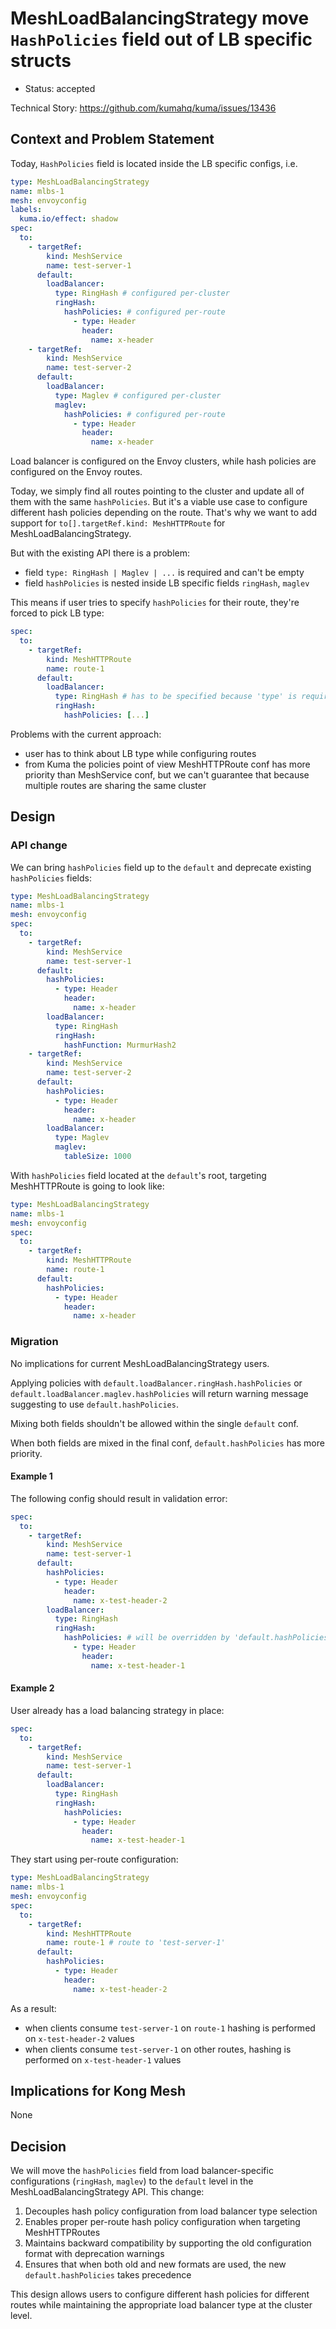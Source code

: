 # MeshLoadBalancingStrategy move `HashPolicies` field out of LB specific structs

* Status: accepted

Technical Story: https://github.com/kumahq/kuma/issues/13436

## Context and Problem Statement

Today, `HashPolicies` field is located inside the LB specific configs, i.e.

```yaml
type: MeshLoadBalancingStrategy
name: mlbs-1
mesh: envoyconfig
labels:
  kuma.io/effect: shadow
spec:
  to:
    - targetRef:
        kind: MeshService
        name: test-server-1
      default:
        loadBalancer:
          type: RingHash # configured per-cluster
          ringHash:
            hashPolicies: # configured per-route
              - type: Header
                header:
                  name: x-header
    - targetRef:
        kind: MeshService
        name: test-server-2
      default:
        loadBalancer:
          type: Maglev # configured per-cluster
          maglev:
            hashPolicies: # configured per-route
              - type: Header
                header:
                  name: x-header
```

Load balancer is configured on the Envoy clusters, while hash policies are configured on the Envoy routes.

Today, we simply find all routes pointing to the cluster and update all of them with the same `hashPolicies`.
But it's a viable use case to configure different hash policies depending on the route.
That's why we want to add support for `to[].targetRef.kind: MeshHTTPRoute` for MeshLoadBalancingStrategy.

But with the existing API there is a problem:

* field `type: RingHash | Maglev | ...` is required and can't be empty
* field `hashPolicies` is nested inside LB specific fields `ringHash`, `maglev`

This means if user tries to specify `hashPolicies` for their route, they're forced to pick LB type:

```yaml
spec:
  to:
    - targetRef:
        kind: MeshHTTPRoute
        name: route-1
      default:
        loadBalancer:
          type: RingHash # has to be specified because 'type' is required
          ringHash:
            hashPolicies: [...]
```

Problems with the current approach:

* user has to think about LB type while configuring routes
* from Kuma the policies point of view MeshHTTPRoute conf has more priority than MeshService conf, 
but we can't guarantee that because multiple routes are sharing the same cluster 

## Design

### API change

We can bring `hashPolicies` field up to the `default` and deprecate existing `hashPolicies` fields:

```yaml
type: MeshLoadBalancingStrategy
name: mlbs-1
mesh: envoyconfig
spec:
  to:
    - targetRef:
        kind: MeshService
        name: test-server-1
      default:
        hashPolicies:
          - type: Header
            header:
              name: x-header
        loadBalancer:
          type: RingHash 
          ringHash:
            hashFunction: MurmurHash2
    - targetRef:
        kind: MeshService
        name: test-server-2
      default:
        hashPolicies:
          - type: Header
            header:
              name: x-header
        loadBalancer:
          type: Maglev
          maglev:
            tableSize: 1000
```

With `hashPolicies` field located at the `default`'s root, targeting MeshHTTPRoute is going to look like:

```yaml
type: MeshLoadBalancingStrategy
name: mlbs-1
mesh: envoyconfig
spec:
  to:
    - targetRef:
        kind: MeshHTTPRoute
        name: route-1
      default:
        hashPolicies:
          - type: Header
            header:
              name: x-header
```

### Migration

No implications for current MeshLoadBalancingStrategy users. 

Applying policies with `default.loadBalancer.ringHash.hashPolicies` or `default.loadBalancer.maglev.hashPolicies` 
will return warning message suggesting to use `default.hashPolicies`.

Mixing both fields shouldn't be allowed within the single `default` conf.

When both fields are mixed in the final conf, `default.hashPolicies` has more priority.

#### Example 1

The following config should result in validation error:

```yaml
spec:
  to:
    - targetRef:
        kind: MeshService
        name: test-server-1
      default:
        hashPolicies:
          - type: Header
            header:
              name: x-test-header-2
        loadBalancer:
          type: RingHash 
          ringHash:
            hashPolicies: # will be overridden by 'default.hashPolicies', no point in having both at the same conf
              - type: Header
                header:
                  name: x-test-header-1
```

#### Example 2

User already has a load balancing strategy in place:

```yaml
spec:
  to:
    - targetRef:
        kind: MeshService
        name: test-server-1
      default:
        loadBalancer:
          type: RingHash 
          ringHash:
            hashPolicies:
              - type: Header
                header:
                  name: x-test-header-1
```

They start using per-route configuration:

```yaml
type: MeshLoadBalancingStrategy
name: mlbs-1
mesh: envoyconfig
spec:
  to:
    - targetRef:
        kind: MeshHTTPRoute
        name: route-1 # route to 'test-server-1'
      default:
        hashPolicies:
          - type: Header
            header:
              name: x-test-header-2
```

As a result:
* when clients consume `test-server-1` on `route-1` hashing is performed on `x-test-header-2` values
* when clients consume `test-server-1` on other routes, hashing is performed on `x-test-header-1` values


## Implications for Kong Mesh

None

## Decision

We will move the `hashPolicies` field from load balancer-specific configurations (`ringHash`, `maglev`) to the `default` level in the MeshLoadBalancingStrategy API. This change:

1. Decouples hash policy configuration from load balancer type selection
2. Enables proper per-route hash policy configuration when targeting MeshHTTPRoutes
3. Maintains backward compatibility by supporting the old configuration format with deprecation warnings
4. Ensures that when both old and new formats are used, the new `default.hashPolicies` takes precedence

This design allows users to configure different hash policies for different routes while maintaining the appropriate load balancer type at the cluster level.
